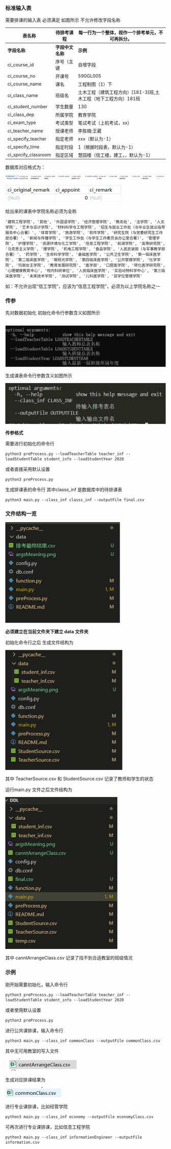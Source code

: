 ### 标准输入表

需要排课的输入表  必须满足 如图所示 不允许修改字段名称 

| **表名称**           | 待排考课程       | 每一行为一个整体，视作一个排考单元，不可再拆分。             |
| -------------------- | ---------------- | ------------------------------------------------------------ |
| **字段名称**         | **字段中文名称** | **示例**                                                     |
| ci_course_id         | 序号（主键       | 自增字段                                                     |
| ci_course_no         | 开课号           | 590GL005                                                     |
| ci_course_name       | 课名             | 工程制图（1）下                                              |
| ci_class_name        | 班级名           | 土木工程（建筑工程方向）[181-3]班,土木工程（地下工程方向）181班 |
| ci_student_number    | 学生数量         | 130                                                          |
| ci_class_dep         | 所属学院         | 教育学院                                                     |
| ci_exam_type         | 考试类型         | 笔试考试（上机考试，xx）                                     |
| ci_teacher_name      | 授课老师         | 李胜楠:王葳                                                  |
| ci_specify_teacher   | 指定老师         | xxx（默认为-1）                                              |
| ci_specify_time      | 指定时段         | 1（根据时段表，默认为-1）                                    |
| ci_sprcify_classroom | 指定区域         | 慧园楼（信工楼，建工，，默认为-1）                           |

数据库对应格式为：

![image-20210503195121870](./photo/image-20210503195121870.png)

![image-20210503195151729](./photo/image-20210503195151729.png)	



 给出来的课表中学院名称必须为全称

```
'建筑工程学院', '其他', '外国语学院', '经济管理学院', '教务处', '法学院', '人文学院', '艺术与设计学院', '材料科学与工程学院', '招生与就业工作处（与毕业生就业指导服务中心合署）', '体育学院', '旅游学院', '软件学院', '研究生院（与党委研究生工作部合署）', '新闻与传播学院', '学生工作处（与学生工作委员会办公室合署)', '管理学院', '护理学院', '资源环境与化工学院', '信息工程学院', '前湖学院', '高等研究院', '马克思主义学院', '理学院', '机电工程学院', '食品学院', '人民武装部（与军事教学部合署）', '药学院', '生命科学学院', '基础医学院', '公共卫生学院', '第一临床医学院', '第二临床医学院', '眼视光学院', '第四临床医学院', '公共管理学院', '化学学院', '玛丽女王学院', '教育发展研究院', '医学部', '口腔医学院', '转化医学研究院', '心理健康教育中心', '校内科研单位', '人民临床医学院', '实验动物科学中心', '第三临床医学院', '未来技术学院', '测试学院', '儿科医学院', '双学位管理学院'
```

如：不允许出现“信工学院“，应该为“信息工程学院”，必须为以上学院名称之一



### 传参

先对数据初始化 初始化命令行参数含义如图所示

​	![argsMeaning](./photo/argsMeaning.png)

生成课表命令行参数含义如图所示

![image-20210502203116998](./photo/image-20210502203116998.png)	

**传参格式**

需要进行初始化的命令行

```shell
python3 preProcess.py --loadTeacherTable teacher_inf --loadStudentTable student_info --loadStudentYear 2020
```

或者直接采用默认设置

```shell
python3 preProcess.py
```

生成排课表的命令行 其中classs_inf 是数据库中的待排课表

```shell
python3 main.py --class_inf classs_inf --outputFile final.csv
```

### 文件结构一览

![image-20210502202158614](./photo/image-20210502202158614.png)	

**必须建立在当前文件夹下建立 data 文件夹**

初始化命令行之后 生成文件结构为

![image-20210502202456637](./photo/image-20210502202456637.png)	

其中 TeacherSource.csv 和 StudentSource.csv 记录了教师和学生的状态

运行main.py 文件之后文件结构为

![image-20210502203142426](./photo/image-20210502203142426.png)	

其中 canntArrangeClass.csv 记录了找不到合适教室的班级情况

### 示例

刚开始需要初始化，输入命令行 

```shell
python3 preProcess.py --loadTeacherTable teacher_inf --loadStudentTable student_info --loadStudentYear 2020
```

或者使用默认设置

```
python3 preProcess.py
```

进行公共课排课，输入命令行

```shell
python3 main.py --class_inf commonClass --outputFile commonClass.csv
```

其中无可用教室的写入文件

![image-20210503214016378](./photo/image-20210503214016378.png)	

生成对应排课结果为

![image-20210503215124400](./photo/image-20210503215124400.png)	

进行专业课排课，比如经管学院

```shell
python3 main.py --class_inf economy --outputFile economyClass.csv
```

可再次进行专业课排课，比如信息工程学院

```shell
python3 main.py --class_inf informationEngineer --outputFile information.csv
```

 

